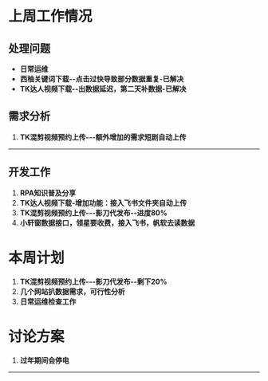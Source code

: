 # 上周工作情况
## **处理问题**
- **日常运维**
- **西柚关键词下载--点击过快导致部分数据重复-已解决**
- **TK达人视频下载--出数据延迟，第二天补数据-已解决**


## **需求分析**
1. **TK混剪视频预约上传---额外增加的需求短剧自动上传**

---

## **开发工作**
1. **RPA知识普及分享**
2. **TK达人视频下载-增加功能：接入飞书文件夹自动上传**
3. **TK混剪视频预约上传---影刀代发布--进度80%**
4. **小轩窗数据接口，领星要收费，接入飞书，帆软去读数据**

# 本周计划
1. **TK混剪视频预约上传---影刀代发布--剩下20%**
2. **几个网站扒数据需求，可行性分析**
3. **日常运维检查工作**


# 讨论方案
1. **过年期间会停电**
---
